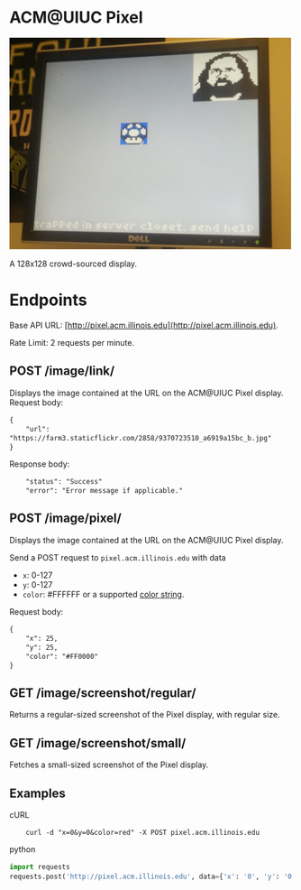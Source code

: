 # ACM@UIUC Pixel

<img src="photo.jpg" width=500>

A 128x128 crowd-sourced display.

# Endpoints

Base API URL: [http://pixel.acm.illinois.edu](http://pixel.acm.illinois.edu).

Rate Limit: 2 requests per minute.

## POST /image/link/

Displays the image contained at the URL on the ACM@UIUC Pixel display.
Request body:

```
{
    "url": "https://farm3.staticflickr.com/2858/9370723510_a6919a15bc_b.jpg"
}
```

Response body:

```
    "status": "Success"
    "error": "Error message if applicable."
```

## POST /image/pixel/

Displays the image contained at the URL on the ACM@UIUC Pixel display.

Send a POST request to `pixel.acm.illinois.edu` with data

- `x`: 0-127
- `y`: 0-127
- `color`: #FFFFFF or a supported [color string](https://www.tcl.tk/man/tcl8.6/TkCmd/colors.htm).

Request body:

```
{
    "x": 25,
    "y": 25,
    "color": "#FF0000"
}
```

## GET /image/screenshot/regular/

Returns a regular-sized screenshot of the Pixel display, with regular size.

## GET /image/screenshot/small/

Fetches a small-sized screenshot of the Pixel display.


## Examples

cURL
```
    curl -d "x=0&y=0&color=red" -X POST pixel.acm.illinois.edu
```

python

```python
import requests
requests.post('http://pixel.acm.illinois.edu', data={'x': '0', 'y': '0', 'color': '#FF0000'})
```
